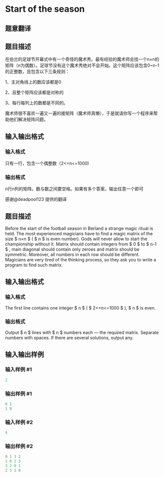 # Start of the season

## 题意翻译

## 题目描述

在伯兰的足球节开幕式中有一个奇怪的魔术秀。最有经验的魔术师会找一个n×n的矩阵（n为偶数）。足球节没有这个魔术秀绝对不会开始。这个矩阵应该包含0~n-1的正整数，且包含以下三条规则：

1、主对角线上的数应该都是0

2、且整个矩阵应该都是对称的

3、每行每列上的数都是不同的。

魔术师很不喜欢一遍又一遍的接矩阵（魔术师真懒），于是就请你写一个程序来帮助他们解决矩阵问题。

## 输入输出格式

### 输入格式

只有一行，包含一个偶整数（2<=n<=1000)

### 输出格式

n行n列的矩阵。数与数之间要空格。如果有多个答案，输出任意一个即可

感谢@deadpool123 提供的翻译

## 题目描述

Before the start of the football season in Berland a strange magic ritual is held. The most experienced magicians have to find a magic matrix of the size $ n×n $ ( $ n $ is even number). Gods will never allow to start the championship without it. Matrix should contain integers from $ 0 $ to $ n-1 $ , main diagonal should contain only zeroes and matrix should be symmetric. Moreover, all numbers in each row should be different. Magicians are very tired of the thinking process, so they ask you to write a program to find such matrix.

## 输入输出格式

### 输入格式

The first line contains one integer $ n $ ( $ 2<=n<=1000 $ ), $ n $ is even.

### 输出格式

Output $ n $ lines with $ n $ numbers each — the required matrix. Separate numbers with spaces. If there are several solutions, output any.

## 输入输出样例

### 输入样例 #1

```cpp
2

```
### 输出样例 #1

```cpp
0 1
1 0

```
### 输入样例 #2

```cpp
4

```
### 输出样例 #2

```cpp
0 1 3 2
1 0 2 3
3 2 0 1
2 3 1 0

```

